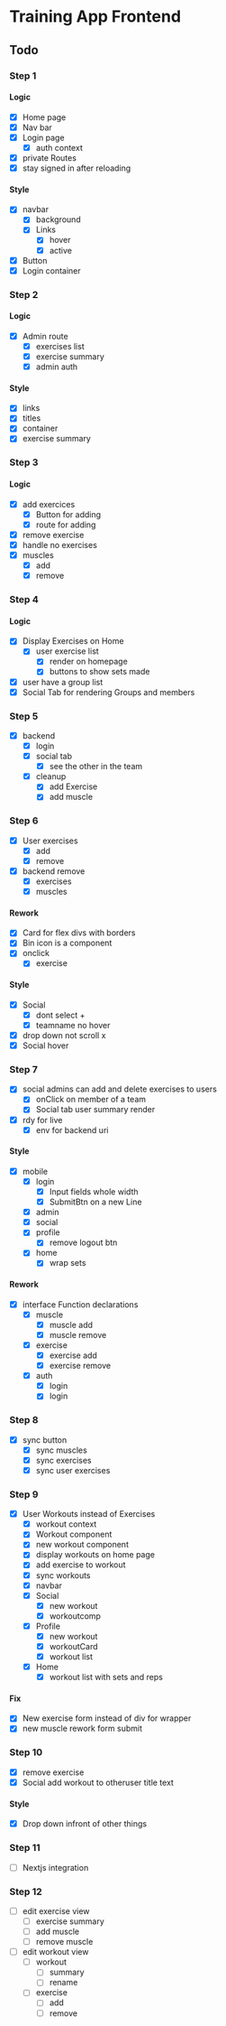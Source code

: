 # Training App Frontend
## Todo
### Step 1
#### Logic
* [X] Home page
* [X] Nav bar
* [X] Login page
  * [X] auth context
* [X] private Routes
* [X] stay signed in after reloading

#### Style
* [X] navbar
  * [X] background
  * [X] Links
    * [X] hover
    * [X] active
* [X] Button
* [X] Login container

### Step 2
#### Logic
* [X] Admin route
  * [X] exercises list
  * [X] exercise summary
  * [X] admin auth

#### Style
* [X] links
* [X] titles
* [X] container
* [X] exercise summary

### Step 3
#### Logic
* [X] add exercices
  * [X] Button for adding
  * [X] route for adding
* [X] remove exercise
* [X] handle no exercises
* [X] muscles
  * [X] add
  * [X] remove

### Step 4
#### Logic
* [X] Display Exercises on Home
  * [X] user exercise list
    * [X] render on homepage
    * [X] buttons to show sets made
* [X] user have a group list
* [X] Social Tab for rendering Groups and members

### Step 5
* [X] backend
  * [X] login
  * [X] social tab
    * [X] see the other in the team
  * [X] cleanup
    * [X] add Exercise
    * [X] add muscle

### Step 6
* [X] User exercises
  * [X] add
  * [X] remove
* [X] backend remove 
  * [X] exercises
  * [X] muscles

#### Rework
* [X] Card for flex divs with borders
* [X] Bin icon is a component
* [X] onclick
  * [X] exercise

#### Style
* [X] Social
  * [X] dont select +
  * [X] teamname no hover
* [X] drop down not scroll x
* [X] Social hover

### Step 7
* [X] social admins can add and delete exercises to users
  * [X] onClick on member of a team
  * [X] Social tab user summary render
* [X] rdy for live
  * [X] env for backend uri

#### Style
* [X] mobile
  * [X] login
    * [X] Input fields whole width
    * [X] SubmitBtn on a new Line
  * [X] admin
  * [X] social
  * [X] profile
    * [X] remove logout btn
  * [X] home
    * [X] wrap sets

#### Rework
* [X] interface Function declarations
  * [X] muscle
    * [X] muscle add
    * [X] muscle remove
  * [X] exercise
    * [X] exercise add
    * [X] exercise remove
  * [X] auth
    * [X] login
    * [X] login

### Step 8
* [X] sync button
  * [X] sync muscles
  * [X] sync exercises
  * [X] sync user exercises

### Step 9
* [X] User Workouts instead of Exercises
  * [X] workout context
  * [X] Workout component
  * [X] new workout component
  * [X] display workouts on home page
  * [X] add exercise to workout
  * [X] sync workouts
  * [X] navbar
  * [X] Social
    * [X] new workout
    * [X] workoutcomp
  * [X] Profile
    * [X] new workout
    * [X] workoutCard
    * [X] workout list
  * [X] Home
    * [X] workout list with sets and reps

#### Fix
* [X] New exercise form instead of div for wrapper
* [X] new muscle rework form submit

### Step 10
* [X] remove exercise
* [X] Social add workout to otheruser title text

#### Style
* [X] Drop down infront of other things


### Step 11
* [ ] Nextjs  integration

### Step 12
* [ ] edit exercise view
  * [ ] exercise summary
  * [ ] add muscle
  * [ ] remove muscle
* [ ] edit workout view
  * [ ] workout
    * [ ] summary
    * [ ] rename
  * [ ] exercise
    * [ ] add
    * [ ] remove